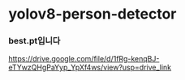 # yolov8-person-detector

### best.pt입니다
https://drive.google.com/file/d/1fRg-kenqBJ-eTYwzQHgPaYyp_YpXf4ws/view?usp=drive_link
